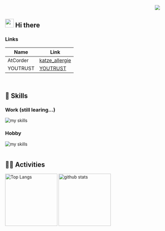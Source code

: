 <!-- 1. GitHub usernameを変更 -->
<div align="right">
  <img src="https://komarev.com/ghpvc/?username=katzeallergie" />
</div>

<!-- 2. プロフィールや連絡先を変更 -->

## <img src="https://media.giphy.com/media/hvRJCLFzcasrR4ia7z/giphy.gif" width="28"> Hi there

### Links
|Name|Link|
|---|---|
|AtCorder|[katze_allergie](https://atcoder.jp/users/katze_allergie)|
|YOUTRUST|[YOUTRUST](https://youtrust.jp/users/254692389fd10c76b49e31e8e9f928eb)|

  <br>
  

<!-- 3. 好きな技術スタックに変更 -->
<!-- ライトモート：theme=light, ダークモート：theme=dark -->
<!-- アイコンの選択肢一覧：https://arc.net/l/quote/zizyykfh -->

## 🌱 Skills
<div>
  <h3>Work (still learing...)</h2>
  <img alt="my skills" src="https://skillicons.dev/icons?theme=dark&perline=7&i=js,ts,react,next,java,spring,docker,aws,jenkins" />  
    <h3>Hobby</h2>
  <img alt="my skills" src="https://skillicons.dev/icons?theme=dark&perline=7&i=flutter,dart,firebase,gcp" />  
</div>

<br>

<!-- 4. GitHub usernameを変更, 2箇所 -->
<!-- ライトモート：theme=light, ダークモート：theme=vue-dark  -->

## 🏃‍♀️ Activities

<div align="left"> 
  <img alt="Top Langs" height="170px" src="https://github-readme-stats.vercel.app/api?username=katzeallergie&theme=vue-dark&layout=compact" />
  <img alt="github stats" height="170px" src="https://github-readme-stats.vercel.app/api/top-langs/?username=katzeallergie&theme=vue-dark&layout=compact&hide=c%23" />
</div>


<!--
This repository is a ✨ _special_ ✨ repository because its `README.md` (this file) appears on your GitHub profile.

Here are some ideas to get you started:

- 🔭 I’m currently working on ...
- 🌱 I’m currently learning ...
- 👯 I’m looking to collaborate on ...
- 🤔 I’m looking for help with ...
- 💬 Ask me about ...
- 📫 How to reach me: ...
- 😄 Pronouns: ...
- ⚡ Fun fact: ...
-->
